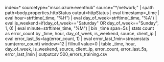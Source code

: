 index=* sourcetype="mscs:azure:eventhub" source="*/network;"
| spath path=body.properties.httpStatus output=httpStatus
| eval timestamp=_time
| eval hour=strftime(_time, "%H") 
| eval day_of_week=strftime(_time, "%A")
| eval is_weekend=if(day_of_week=="Saturday" OR day_of_week=="Sunday", 1, 0)
| eval minute=strftime(_time, "%M")
| bin _time span=5s
| stats count as error_count by _time, hour, day_of_week, is_weekend, source, client_ip
| eval error_last_5s=lag(error_count, 1)
| eval error_last_1min=streamstats sum(error_count) window=12
| fillnull value=0
| table _time, hour, day_of_week, is_weekend, source, client_ip, error_count, error_last_5s, error_last_1min
| outputcsv 500_errors_training.csv
